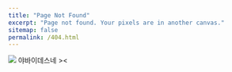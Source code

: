 ```yaml
---
title: "Page Not Found"
excerpt: "Page not found. Your pixels are in another canvas."
sitemap: false
permalink: /404.html
---
```


![](https://www.google.com/url?sa=i&url=https%3A%2F%2Fwww.youtube.com%2Fwatch%3Fv%3DZbQfSO_O6sU&psig=AOvVaw3SyNBVAl1dXSMNxQuaZ2Cv&ust=1641823332616000&source=images&cd=vfe&ved=0CAsQjRxqFwoTCMDVgNrqpPUCFQAAAAAdAAAAABAK)
야바이데스네 ><
